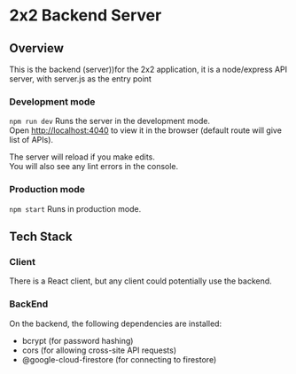 # 2x2 Backend Server
## Overview
This is the backend (server))for the 2x2 application, it is a node/express API server, with server.js as the entry point

### Development mode
`npm run dev`
Runs the server in the development mode.<br />
Open [http://localhost:4040](http://localhost:4040) to view it in the browser (default route will give list of APIs).

The server will reload if you make edits.<br />
You will also see any lint errors in the console.

### Production mode 
`npm start`
Runs in production mode.<br />

## Tech Stack

### Client
There is a React client, but any client could potentially use the backend.

### BackEnd
On the backend, the following dependencies are installed:
- bcrypt (for password hashing)
- cors (for allowing cross-site API requests)
- @google-cloud-firestore (for connecting to firestore)
  